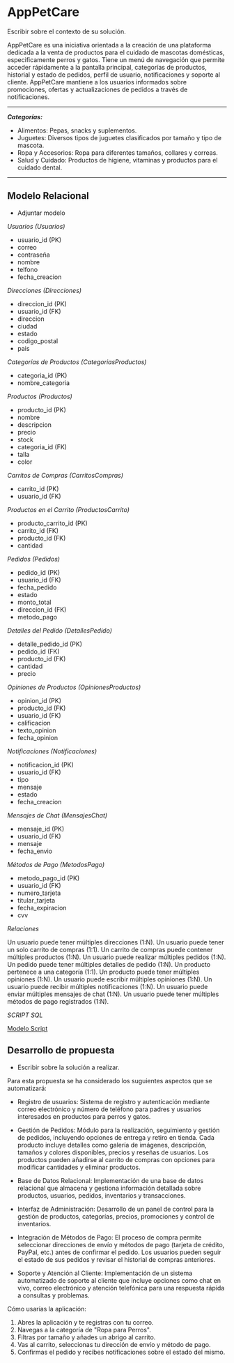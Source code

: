 # AppPetCare
Escribir sobre el contexto de su solución.

AppPetCare es una iniciativa orientada a la creación de una plataforma dedicada a la venta de productos para el cuidado de mascotas domésticas, especificamente perros y gatos. Tiene un menú de navegación que permite acceder rápidamente a la pantalla principal, categorías de productos, historial y estado de pedidos, perfil de usuario, notificaciones y soporte al cliente. AppPetCare mantiene a los usuarios informados sobre promociones, ofertas y actualizaciones de pedidos a través de notificaciones. 

---
***Categorías:***
- Alimentos: Pepas, snacks y suplementos.
- Juguetes: Diversos tipos de juguetes clasificados por tamaño y tipo de mascota.
- Ropa y Accesorios: Ropa para diferentes tamaños, collares y correas.
- Salud y Cuidado: Productos de higiene, vitaminas y productos para el cuidado dental.
---
## Modelo Relacional
- Adjuntar modelo
  
*Usuarios (Usuarios)*

- usuario_id (PK)
- correo 
- contraseña
- nombre
- telfono
- fecha_creacion

*Direcciones (Direcciones)* 

- direccion_id (PK)
- usuario_id (FK)
- direccion
- ciudad
- estado
- codigo_postal
- pais
  
*Categorías de Productos (CategoriasProductos)*

- categoria_id (PK)
- nombre_categoria

*Productos (Productos)*

- producto_id (PK)
- nombre
- descripcion
- precio
- stock
- categoria_id (FK)
- talla
- color

*Carritos de Compras (CarritosCompras)*

- carrito_id (PK)
- usuario_id (FK)

*Productos en el Carrito (ProductosCarrito)*

- producto_carrito_id (PK)
- carrito_id (FK)
- producto_id (FK)
- cantidad

*Pedidos (Pedidos)*

- pedido_id (PK)
- usuario_id (FK)
- fecha_pedido
- estado
- monto_total
- direccion_id (FK)
- metodo_pago

*Detalles del Pedido (DetallesPedido)*

- detalle_pedido_id (PK)
- pedido_id (FK)
- producto_id (FK)
- cantidad
- precio

*Opiniones de Productos (OpinionesProductos)*

- opinion_id (PK)
- producto_id (FK)
- usuario_id (FK)
- calificacion
- texto_opinion
- fecha_opinion

*Notificaciones (Notificaciones)*

- notificacion_id (PK)
- usuario_id (FK)
- tipo
- mensaje
- estado
- fecha_creacion

*Mensajes de Chat (MensajesChat)*

- mensaje_id (PK)
- usuario_id (FK)
- mensaje
- fecha_envio

*Métodos de Pago (MetodosPago)*

- metodo_pago_id (PK)
- usuario_id (FK)
- numero_tarjeta
- titular_tarjeta
- fecha_expiracion
- cvv

*Relaciones*

Un usuario puede tener múltiples direcciones (1:N).
Un usuario puede tener un solo carrito de compras (1:1).
Un carrito de compras puede contener múltiples productos (1:N).
Un usuario puede realizar múltiples pedidos (1:N).
Un pedido puede tener múltiples detalles de pedido (1:N).
Un producto pertenece a una categoría (1:1).
Un producto puede tener múltiples opiniones (1:N).
Un usuario puede escribir múltiples opiniones (1:N).
Un usuario puede recibir múltiples notificaciones (1:N).
Un usuario puede enviar múltiples mensajes de chat (1:N).
Un usuario puede tener múltiples métodos de pago registrados (1:N).

*SCRIPT SQL*

[Modelo Script](https://github.com/Nathalia-Benites/appPetCare/blob/main/Modelo%20relacional.sql)



## Desarrollo de propuesta
- Escribir sobre la solución a realizar.

Para esta propuesta se ha considerado los suguientes aspectos que se automatizará:

- Registro de usuarios: Sistema de registro y autenticación mediante correo electrónico y número de teléfono para padres y usuarios interesados en productos para perros y gatos.
  
- Gestión de Pedidos: Módulo para la realización, seguimiento y gestión de pedidos, incluyendo opciones de entrega y retiro en tienda. Cada producto incluye detalles como galería de imágenes, descripción, tamaños y colores disponibles, precios y reseñas de usuarios. Los productos pueden añadirse al carrito de compras con opciones para modificar cantidades y eliminar productos.
  
- Base de Datos Relacional: Implementación de una base de datos relacional que almacena y gestiona información detallada sobre productos, usuarios, pedidos, inventarios y transacciones.
  
- Interfaz de Administración: Desarrollo de un panel de control para la gestión de productos, categorías, precios, promociones y control de inventarios.
  
- Integración de Métodos de Pago: El proceso de compra permite seleccionar direcciones de envío y métodos de pago (tarjeta de crédito, PayPal, etc.) antes de confirmar el pedido. Los usuarios pueden seguir el estado de sus pedidos y revisar el historial de compras anteriores. 
  
- Soporte y Atención al Cliente: Implementación de un sistema automatizado de soporte al cliente que incluye opciones como chat en vivo, correo electrónico y atención telefónica para una respuesta rápida a consultas y problemas.


Cómo usarías la aplicación:
1. Abres la aplicación y te registras con tu correo.
2. Navegas a la categoría de "Ropa para Perros".
3. Filtras por tamaño y añades un abrigo al carrito.
4. Vas al carrito, seleccionas tu dirección de envío y método de pago.
5. Confirmas el pedido y recibes notificaciones sobre el estado del mismo.


